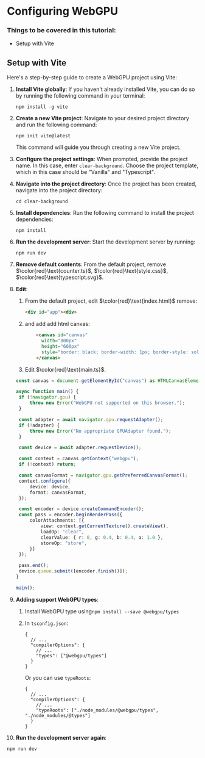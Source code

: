 # Configuring WebGPU

### Things to be covered in this tutorial:

- Setup with Vite

## Setup with Vite

Here's a step-by-step guide to create a WebGPU project using Vite:

1. **Install Vite globally**: If you haven't already installed Vite, you can do so by running the following command in your terminal:

   ```
   npm install -g vite
   ```

2. **Create a new Vite project**: Navigate to your desired project directory and run the following command:

   ```
   npm init vite@latest
   ```

   This command will guide you through creating a new Vite project.

3. **Configure the project settings**: When prompted, provide the project name. In this case, enter `clear-background`. Choose the project template, which in this case should be "Vanilla" and "Typescript".

4. **Navigate into the project directory**: Once the project has been created, navigate into the project directory:

   ```
   cd clear-background
   ```

5. **Install dependencies**: Run the following command to install the project dependencies:

   ```
   npm install
   ```

6. **Run the development server**: Start the development server by running:

   ```
   npm run dev
   ```

7. **Remove default contents**: From the default project, remove  $\color{red}\text{counter.ts}$, $\color{red}\text{style.css}$, $\color{red}\text{typescript.svg}$.

8. **Edit**: 

   1. From the default project, edit  $\color{red}\text{index.html}$​ remove:

      ```html
      <div id="app"><div>
      ```

      

   2. and add add html canvas:

      ```html
          <canvas id="canvas"
            width="800px" 
            height="600px" 
            style="border: black; border-width: 1px; border-style: solid;">
          </canvas>
      ```

      

    3. Edit  $\color{red}\text{main.ts}$.

      ```ts
   const canvas = document.getElementById("canvas") as HTMLCanvasElement;
   
   async function main() {
       if (!navigator.gpu) {
           throw new Error("WebGPU not supported on this browser.");
       }
   
       const adapter = await navigator.gpu.requestAdapter();
       if (!adapter) {
           throw new Error("No appropriate GPUAdapter found.");
       }
   
       const device = await adapter.requestDevice();
   
       const context = canvas.getContext("webgpu");
       if (!context) return;
   
       const canvasFormat = navigator.gpu.getPreferredCanvasFormat();
       context.configure({
           device: device,
           format: canvasFormat,
       });
   
       const encoder = device.createCommandEncoder();
       const pass = encoder.beginRenderPass({
           colorAttachments: [{
               view: context.getCurrentTexture().createView(),
               loadOp: "clear",
               clearValue: { r: 0, g: 0.4, b: 0.4, a: 1.0 },
               storeOp: "store",
           }]
       });
   
       pass.end();
       device.queue.submit([encoder.finish()]);
   }
   
   main();
      ```

9. **Adding support WebGPU types**: 

   1. Install WebGPU type using`npm install --save @webgpu/types`

   2. In `tsconfig.json`:

      ```
      {
        // ...
        "compilerOptions": {
          // ...
          "types": ["@webgpu/types"]
        }
      }
      ```

      Or you can use `typeRoots`:

      ```
      {
        // ...
        "compilerOptions": {
          // ...
          "typeRoots": ["./node_modules/@webgpu/types", "./node_modules/@types"]
        }
      }
      ```

10. **Run the development server again**:

   ```
   npm run dev
   ```

